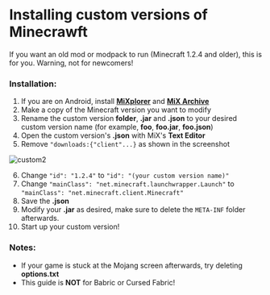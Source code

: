 # Installing custom versions of Minecrawft

If you want an old mod or modpack to run (Minecraft 1.2.4 and older), this is for you. Warning, not for newcomers!

### Installation:

1. If you are on Android, install [**MiXplorer**](https://forum.xda-developers.com/showpost.php?p=23109280&postcount=2) and [**MiX Archive**](https://play.google.com/store/apps/details?id=com.mixplorer.addon.archive)
2. Make a copy of the Minecraft version you want to modify
3. Rename the custom version **folder**, **.jar** and **.json** to your desired custom version name (for example, **foo**, **foo.jar**, **foo.json**)
4. Open the custom version's **.json** with MiX's **Text Editor**
5. Remove `"downloads:{"client"...}` as shown in the screenshot

![custom2](https://user-images.githubusercontent.com/85581164/220926885-d25e911f-98c4-4989-af06-f1bd81acc7e2.jpg)

6. Change `"id": "1.2.4"` to `"id": "(your custom version name)"`
7. Change `"mainClass": "net.minecraft.launchwrapper.Launch"` to `"mainClass": "net.minecraft.client.Minecraft"`
8. Save the **.json**
9. Modify your **.jar** as desired, make sure to delete the `META-INF` folder afterwards.
10. Start up your custom version!

### Notes:
* If your game is stuck at the Mojang screen afterwards, try deleting **options.txt**
* This guide is **NOT** for Babric or Cursed Fabric!
